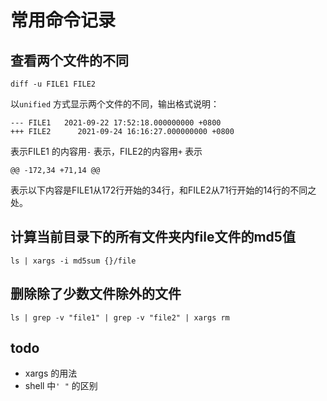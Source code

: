 # 常用命令记录

## 查看两个文件的不同 

`diff -u FILE1 FILE2`

以`unified` 方式显示两个文件的不同，输出格式说明：

```
--- FILE1   2021-09-22 17:52:18.000000000 +0800
+++ FILE2      2021-09-24 16:16:27.000000000 +0800
```

表示FILE1 的内容用`-` 表示，FILE2的内容用`+` 表示

```
@@ -172,34 +71,14 @@
```

表示以下内容是FILE1从172行开始的34行，和FILE2从71行开始的14行的不同之处。


## 计算当前目录下的所有文件夹内file文件的md5值

`ls | xargs -i md5sum {}/file`

## 删除除了少数文件除外的文件

`ls | grep -v "file1" | grep -v "file2" | xargs rm`


## todo

- xargs 的用法
- shell 中`' "` 的区别
